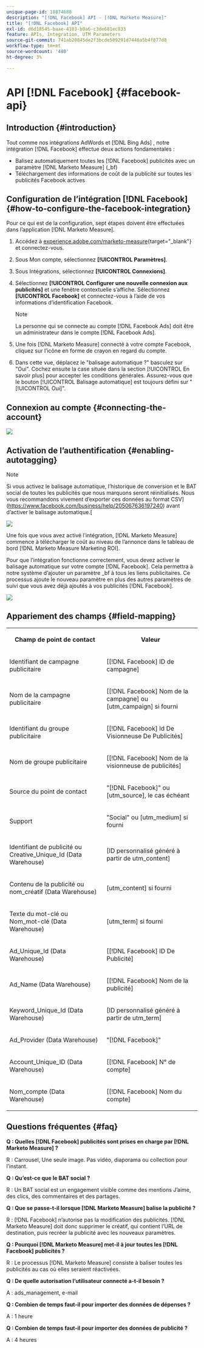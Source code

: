 ```yaml
---
unique-page-id: 18874680
description: "[!DNL Facebook] API - [!DNL Marketo Measure]"
title: "[!DNL Facebook] API"
exl-id: d6d18545-baae-4103-b0a6-c3de681ec833
feature: APIs, Integration, UTM Parameters
source-git-commit: 741ab20845de2f3bcde589291d7446a5b4f877d8
workflow-type: tm+mt
source-wordcount: '480'
ht-degree: 3%

---
```


# API [!DNL Facebook] {#facebook-api}

## Introduction {#introduction}

Tout comme nos intégrations AdWords et [!DNL Bing Ads] , notre intégration [!DNL Facebook] effectue deux actions fondamentales :

* Balisez automatiquement toutes les [!DNL Facebook] publicités avec un paramètre [!DNL Marketo Measure] (_bf)
* Téléchargement des informations de coût de la publicité sur toutes les publicités Facebook actives

## Configuration de l’intégration [!DNL Facebook] {#how-to-configure-the-facebook-integration}

Pour ce qui est de la configuration, sept étapes doivent être effectuées dans l’application [!DNL Marketo Measure].

1. Accédez à [experience.adobe.com/marketo-measure](https://experience.adobe.com/marketo-measure){target="_blank"} et connectez-vous.
1. Sous Mon compte, sélectionnez **[!UICONTROL Paramètres]**.
1. Sous Intégrations, sélectionnez **[!UICONTROL Connexions]**.
1. Sélectionnez **[!UICONTROL Configurer une nouvelle connexion aux publicités]** et une fenêtre contextuelle s’affiche. Sélectionnez **[!UICONTROL Facebook]** et connectez-vous à l’aide de vos informations d’identification Facebook.

   >[!NOTE]
   >
   >La personne qui se connecte au compte [!DNL Facebook Ads] doit être un administrateur dans le compte [!DNL Facebook Ads].

1. Une fois [!DNL Marketo Measure] connecté à votre compte Facebook, cliquez sur l’icône en forme de crayon en regard du compte.
1. Dans cette vue, déplacez le &quot;balisage automatique ?&quot; basculez sur &quot;Oui&quot;. Cochez ensuite la case située dans la section [!UICONTROL En savoir plus] pour accepter les conditions générales. Assurez-vous que le bouton [!UICONTROL Balisage automatique] est toujours défini sur &quot;[!UICONTROL Oui]&quot;.

## Connexion au compte {#connecting-the-account}

![](assets/1.gif)

## Activation de l’authentification {#enabling-autotagging}

>[!NOTE]
>
>Si vous activez le balisage automatique, l’historique de conversion et le BAT social de toutes les publicités que nous marquons seront réinitialisés. Nous vous recommandons vivement d’exporter ces données au format CSV](https://www.facebook.com/business/help/205067636197240) avant d’activer le balisage automatique.[

![](assets/2-2.png)

Une fois que vous avez activé l’intégration, [!DNL Marketo Measure] commence à télécharger le coût au niveau de l’annonce dans le tableau de bord [!DNL Marketo Measure Marketing ROI].

Pour que l’intégration fonctionne correctement, vous devez activer le balisage automatique sur votre compte [!DNL Facebook]. Cela permettra à notre système d’ajouter un paramètre _bf à tous les liens publicitaires. Ce processus ajoute le nouveau paramètre en plus des autres paramètres de suivi que vous avez déjà ajoutés à vos publicités [!DNL Facebook].

![](assets/3.gif)

## Appariement des champs {#field-mapping}

<table> 
 <colgroup> 
  <col> 
  <col> 
 </colgroup> 
 <tbody> 
  <tr> 
   <th><p><strong>Champ de point de contact</strong></p></th> 
   <th><p><strong>Valeur</strong></p></th> 
  </tr> 
  <tr> 
   <td><p>Identifiant de campagne publicitaire</p></td> 
   <td><p>[[!DNL Facebook] ID de campagne]</p></td> 
  </tr> 
  <tr> 
   <td><p>Nom de la campagne publicitaire </p></td> 
   <td><p>[[!DNL Facebook] Nom de la campagne] ou [utm_campaign] si fourni</p></td> 
  </tr> 
  <tr> 
   <td><p>Identifiant du groupe publicitaire</p></td> 
   <td><p>[[!DNL Facebook] Id De Visionneuse De Publicités]</p></td> 
  </tr> 
  <tr> 
   <td><p>Nom de groupe publicitaire</p></td> 
   <td><p>[[!DNL Facebook] Nom de la visionneuse de publicités]</p></td> 
  </tr> 
  <tr> 
   <td><p>Source du point de contact</p></td> 
   <td><p>"[!DNL Facebook]" ou [utm_source], le cas échéant</p></td> 
  </tr> 
  <tr> 
   <td><p>Support</p></td> 
   <td><p>"Social" ou [utm_medium] si fourni</p></td> 
  </tr> 
  <tr> 
   <td><p>Identifiant de publicité ou Creative_Unique_Id (Data Warehouse)</p></td> 
   <td><p>[ID personnalisé généré à partir de utm_content]</p></td> 
  </tr> 
  <tr> 
   <td><p>Contenu de la publicité ou nom_créatif (Data Warehouse)</p></td> 
   <td><p>[utm_content] si fourni</p></td> 
  </tr> 
  <tr> 
   <td><p>Texte du mot-clé ou Nom_mot-clé (Data Warehouse)</p></td> 
   <td><p>[utm_term] si fourni</p></td> 
  </tr> 
  <tr> 
   <td><p>Ad_Unique_Id (Data Warehouse)</p></td> 
   <td><p>[[!DNL Facebook] ID De Publicité]</p></td> 
  </tr> 
  <tr> 
   <td><p>Ad_Name (Data Warehouse)</p></td> 
   <td><p>[[!DNL Facebook] Nom de la publicité]</p></td> 
  </tr> 
  <tr> 
   <td><p>Keyword_Unique_Id (Data Warehouse)</p></td> 
   <td><p>[ID personnalisé généré à partir de utm_term]</p></td> 
  </tr> 
  <tr> 
   <td><p>Ad_Provider (Data Warehouse)</p></td> 
   <td><p>"[!DNL Facebook]"</p></td> 
  </tr> 
  <tr> 
   <td><p>Account_Unique_ID (Data Warehouse)</p></td> 
   <td><p>[[!DNL Facebook] N° de compte]</p></td> 
  </tr> 
  <tr> 
   <td><p>Nom_compte (Data Warehouse)</p></td> 
   <td><p>[[!DNL Facebook] Nom du compte]</p></td> 
  </tr> 
 </tbody> 
</table>

## Questions fréquentes {#faq}

**Q : Quelles [!DNL Facebook] publicités sont prises en charge par [!DNL Marketo Measure] ?**

R : Carrousel, Une seule image. Pas vidéo, diaporama ou collection pour l’instant.

**Q : Qu’est-ce que le BAT social ?**

R : Un BAT social est un engagement visible comme des mentions J’aime, des clics, des commentaires et des partages.

**Q : Que se passe-t-il lorsque [!DNL Marketo Measure] balise la publicité ?**

R : [!DNL Facebook] n’autorise pas la modification des publicités. [!DNL Marketo Measure] doit donc supprimer le créatif, qui contient l’URL de destination, puis recréer la publicité avec les nouveaux paramètres.

**Q : Pourquoi [!DNL Marketo Measure] met-il à jour toutes les [!DNL Facebook] publicités ?**

R : Le processus [!DNL Marketo Measure] consiste à baliser toutes les publicités au cas où elles seraient réactivées.

**Q : De quelle autorisation l’utilisateur connecté a-t-il besoin ?**

A : ads_management, e-mail

**Q : Combien de temps faut-il pour importer des données de dépenses ?**

A : 1 heure

**Q : Combien de temps faut-il pour importer des données de publicité ?**

A : 4 heures
